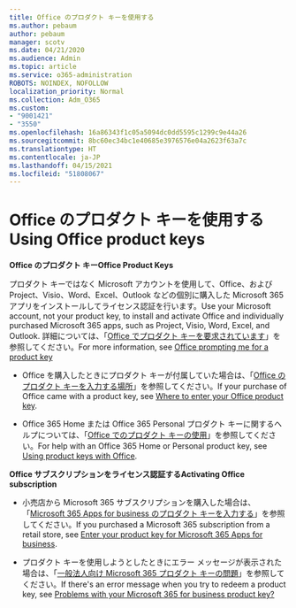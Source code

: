 ```yaml
---
title: Office のプロダクト キーを使用する
ms.author: pebaum
author: pebaum
manager: scotv
ms.date: 04/21/2020
ms.audience: Admin
ms.topic: article
ms.service: o365-administration
ROBOTS: NOINDEX, NOFOLLOW
localization_priority: Normal
ms.collection: Adm_O365
ms.custom:
- "9001421"
- "3550"
ms.openlocfilehash: 16a86343f1c05a5094dc0dd5595c1299c9e44a26
ms.sourcegitcommit: 8bc60ec34bc1e40685e3976576e04a2623f63a7c
ms.translationtype: HT
ms.contentlocale: ja-JP
ms.lasthandoff: 04/15/2021
ms.locfileid: "51808067"
---
```

# <a name="using-office-product-keys"></a><span data-ttu-id="bd6ec-102">Office のプロダクト キーを使用する</span><span class="sxs-lookup"><span data-stu-id="bd6ec-102">Using Office product keys</span></span>

<span data-ttu-id="bd6ec-103">**Office のプロダクト キー**</span><span class="sxs-lookup"><span data-stu-id="bd6ec-103">**Office Product Keys**</span></span>

<span data-ttu-id="bd6ec-104">プロダクト キーではなく Microsoft アカウントを使用して、Office、およびProject、Visio、Word、Excel、Outlook などの個別に購入した Microsoft 365 アプリをインストールしてライセンス認証を行います。</span><span class="sxs-lookup"><span data-stu-id="bd6ec-104">Use your Microsoft account, not your product key, to install and activate Office and individually purchased Microsoft 365 apps, such as Project, Visio, Word, Excel, and Outlook.</span></span> <span data-ttu-id="bd6ec-105">詳細については、「[Office でプロダクト キーを要求されています](https://support.office.com/article/12a5763a-d45c-4685-8c95-a44500213759?ui=en-US&rs=en-US&ad=US#bkmk_promptforpkey)」を参照してください。</span><span class="sxs-lookup"><span data-stu-id="bd6ec-105">For more information, see [Office prompting me for a product key](https://support.office.com/article/12a5763a-d45c-4685-8c95-a44500213759?ui=en-US&rs=en-US&ad=US#bkmk_promptforpkey)</span></span>

- <span data-ttu-id="bd6ec-106">Office を購入したときにプロダクト キーが付属していた場合は、「[Office のプロダクト キーを入力する場所](https://support.office.com/article/Where-to-enter-your-Office-product-key-0a82e5ae-739e-4b92-a6f4-2ec780c185db)」を参照してください。</span><span class="sxs-lookup"><span data-stu-id="bd6ec-106">If your purchase of Office came with a product key, see [Where to enter your Office product key](https://support.office.com/article/Where-to-enter-your-Office-product-key-0a82e5ae-739e-4b92-a6f4-2ec780c185db).</span></span>

- <span data-ttu-id="bd6ec-107">Office 365 Home または Office 365 Personal プロダクト キーに関するヘルプについては、「[Office でのプロダクト キーの使用](https://support.office.com/article/using-product-keys-with-office-12a5763a-d45c-4685-8c95-a44500213759)」を参照してください。</span><span class="sxs-lookup"><span data-stu-id="bd6ec-107">For help with an Office 365 Home or Personal product key, see [Using product keys with Office](https://support.office.com/article/using-product-keys-with-office-12a5763a-d45c-4685-8c95-a44500213759).</span></span>

<span data-ttu-id="bd6ec-108">**Office サブスクリプションをライセンス認証する**</span><span class="sxs-lookup"><span data-stu-id="bd6ec-108">**Activating Office subscription**</span></span> 

- <span data-ttu-id="bd6ec-109">小売店から Microsoft 365 サブスクリプションを購入した場合は、「[Microsoft 365 Apps for business のプロダクト キーを入力する](https://docs.microsoft.com/microsoft-365/commerce/enter-your-product-key)」を参照してください。</span><span class="sxs-lookup"><span data-stu-id="bd6ec-109">If you purchased a Microsoft 365 subscription from a retail store, see [Enter your product key for Microsoft 365 Apps for business](https://docs.microsoft.com/microsoft-365/commerce/enter-your-product-key).</span></span>

- <span data-ttu-id="bd6ec-110">プロダクト キーを使用しようとしたときにエラー メッセージが表示された場合は、「[一般法人向け Microsoft 365 プロダクト キーの問題](https://docs.microsoft.com/microsoft-365/commerce/product-key-errors-and-solutions)」を参照してください。</span><span class="sxs-lookup"><span data-stu-id="bd6ec-110">If there's an error message when you try to redeem a product key, see [Problems with your Microsoft 365 for business product key?](https://docs.microsoft.com/microsoft-365/commerce/product-key-errors-and-solutions)</span></span>
